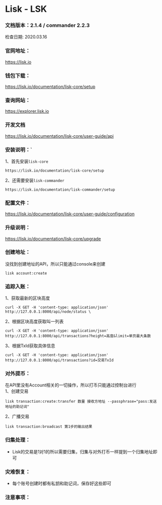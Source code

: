 # Lisk - LSK

### 文档版本：2.1.4 / commander 2.2.3
检查日期: 2020.03.16

### 官网地址：
https://lisk.io

### 钱包下载：
https://lisk.io/documentation/lisk-core/setup

### 查询网站：
https://explorer.lisk.io

### 开发文档
https://lisk.io/documentation/lisk-core/user-guide/api

### 安装说明：`
1、首先安装`lisk-core`  
```
https://lisk.io/documentation/lisk-core/setup
```
2、还需要安装`lisk-commander`
```
https://lisk.io/documentation/lisk-commander/setup
```

### 配置文件：
https://lisk.io/documentation/lisk-core/user-guide/configuration

### 升级说明：
https://lisk.io/documentation/lisk-core/upgrade

### 创建地址：
没找到创建地址的API，所以只能通过console来创建
```
lisk account:create
```

### 追踪入账：
1、获取最新的区块高度
```
curl -X GET -H 'content-type: application/json' http://127.0.0.1:8000/api/node/status \
```
2、根据区块高度获取叫一列表
```
curl -X GET -H 'content-type: application/json' http://127.0.0.1:8000/api/transactions?height=高度&limit=单页最大条数
```
3、根据TxId获取具体信息
```
curl -X GET -H 'content-type: application/json' http://127.0.0.1:8000/api/transactions?id=交易TxId
```

### 对外提币：
在API里没有Account相关的一切操作，所以打币只能通过控制台进行  
1、创建交易
```
lisk transaction:create:transfer 数量 接收方地址 --passphrase="pass:发送地址的助记词"
```
2、广播交易
```
lisk transaction:broadcast 第1步的输出结果
```

### 归集处理：
* Lisk的交易是1对1的所以需要归集，归集与对外打币一样提到一个归集地址即可

### 灾难恢复：
* 每个账号创建时都有私钥和助记词，保存好这些即可

### 注意事项：
